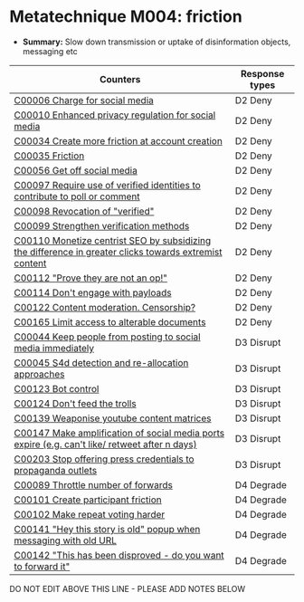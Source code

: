 # Metatechnique M004: friction

* **Summary:** Slow down transmission or uptake of disinformation objects, messaging etc


| Counters | Response types |
| -------- | -------------- |
| [C00006 Charge for social media](../counters/C00006.md) | D2 Deny |
| [C00010 Enhanced privacy regulation for social media](../counters/C00010.md) | D2 Deny |
| [C00034 Create more friction at account creation](../counters/C00034.md) | D2 Deny |
| [C00035 Friction](../counters/C00035.md) | D2 Deny |
| [C00056 Get off social media](../counters/C00056.md) | D2 Deny |
| [C00097 Require use of verified identities to contribute to poll or comment](../counters/C00097.md) | D2 Deny |
| [C00098 Revocation of "verified"](../counters/C00098.md) | D2 Deny |
| [C00099 Strengthen verification methods](../counters/C00099.md) | D2 Deny |
| [C00110 Monetize centrist SEO by subsidizing the difference in greater clicks towards extremist content](../counters/C00110.md) | D2 Deny |
| [C00112 "Prove they are not an op!"](../counters/C00112.md) | D2 Deny |
| [C00114 Don't engage with payloads](../counters/C00114.md) | D2 Deny |
| [C00122 Content moderation. Censorship?](../counters/C00122.md) | D2 Deny |
| [C00165 Limit access to alterable documents](../counters/C00165.md) | D2 Deny |
| [C00044 Keep people from posting to social media immediately](../counters/C00044.md) | D3 Disrupt |
| [C00045 S4d detection and re-allocation approaches](../counters/C00045.md) | D3 Disrupt |
| [C00123 Bot control](../counters/C00123.md) | D3 Disrupt |
| [C00124 Don't feed the trolls](../counters/C00124.md) | D3 Disrupt |
| [C00139 Weaponise youtube content matrices](../counters/C00139.md) | D3 Disrupt |
| [C00147 Make amplification of social media ports expire (e.g. can't like/ retweet after n days)](../counters/C00147.md) | D3 Disrupt |
| [C00203 Stop offering press credentials to propaganda outlets](../counters/C00203.md) | D3 Disrupt |
| [C00089 Throttle number of forwards](../counters/C00089.md) | D4 Degrade |
| [C00101 Create participant friction](../counters/C00101.md) | D4 Degrade |
| [C00102 Make repeat voting harder](../counters/C00102.md) | D4 Degrade |
| [C00141 "Hey this story is old" popup when messaging with old URL](../counters/C00141.md) | D4 Degrade |
| [C00142 "This has been disproved - do you want to forward it"](../counters/C00142.md) | D4 Degrade |



DO NOT EDIT ABOVE THIS LINE - PLEASE ADD NOTES BELOW